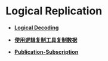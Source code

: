 # Logical Replication<a name="EN-US_TOPIC_0289900406"></a>

-   **[Logical Decoding](logical-decoding.md)**  

-   **[使用逻辑复制工具复制数据](en-us_topic_0000001254215967.md)**  

-   **[Publication-Subscription](publication-subscription.md)**  


